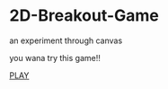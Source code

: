 # 2D-Breakout-Game
an experiment through canvas

you wana try this game!!

[PLAY](https://mpiplani.github.io/2D-Breakout-Game/)
